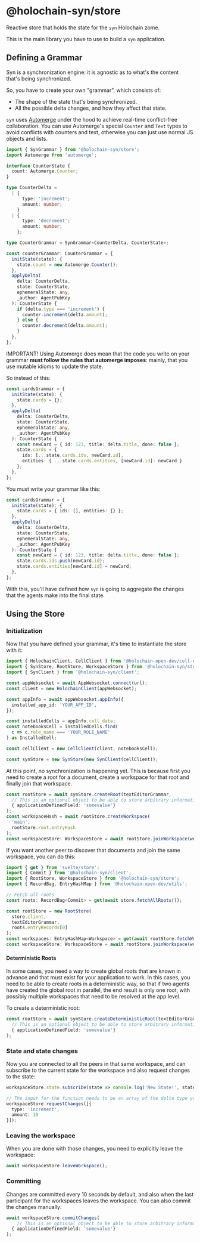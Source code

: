 # @holochain-syn/store

Reactive store that holds the state for the `syn` Holochain zome.

This is the main library you have to use to build a `syn` application.

## Defining a Grammar

Syn is a synchronization engine: it is agnostic as to what's the content that's being synchronized.

So, you have to create your own "grammar", which consists of:

- The shape of the state that's being synchronized.
- All the possible delta changes, and how they affect that state.

`syn` uses [Automerge](https://automerge.org/) under the hood to achieve real-time conflict-free collaboration. You can use Automerge's special `Counter` and `Text` types to avoid conflicts with counters and text, otherwise you can just use normal JS objects and lists.

```ts
import { SynGrammar } from '@holochain-syn/store';
import Automerge from 'automerge';

interface CounterState {
  count: Automerge.Counter;
}

type CounterDelta =
  | {
      type: 'increment';
      amount: number;
    }
  | {
      type: 'decrement';
      amount: number;
    };

type CounterGrammar = SynGrammar<CounterDelta, CounterState>;

const counterGrammar: CounterGrammar = {
  initState(state): {
    state.count = new Automerge.Counter();
  },
  applyDelta(
    delta: CounterDelta,
    state: CounterState,
    ephemeralState: any,
    _author: AgentPubKey
  ): CounterState {
    if (delta.type === 'increment') {
      counter.increment(delta.amount);
    } else {
      counter.decrement(delta.amount);
    }
  },
};
```

IMPORTANT! Using Automerge does mean that the code you write on your grammar **must follow the rules that automerge imposes**: mainly, that you use mutable idioms to update the state. 

So instead of this:

```ts
const cardsGrammar = {
  initState(state): {
    state.cards = {};
  },
  applyDelta(
    delta: CounterDelta,
    state: CounterState,
    ephemeralState: any,
    _author: AgentPubKey
  ): CounterState {
    const newCard = { id: 123, title: delta.title, done: false };
    state.cards = {
      ids: [...state.cards.ids, newCard.id],
      entities: { ...state.cards.entities, [newCard.id]: newCard }
    };
  },
};
```

You must write your grammar like this:

```ts
const cardsGrammar = {
  initState(state): {
    state.cards = { ids: [], entities: {} };
  },
  applyDelta(
    delta: CounterDelta,
    state: CounterState,
    ephemeralState: any,
    _author: AgentPubKey
  ): CounterState {
    const newCard = { id: 123, title: delta.title, done: false };
    state.cards.ids.push(newCard.id);
    state.cards.entities[newCard.id] = newCard;
  },
};
```

With this, you'll have defined how `syn` is going to aggregate the changes that the agents make into the final state.

## Using the Store

### Initialization

Now that you have defined your grammar, it's time to instantiate the store with it:

```ts
import { HolochainClient, CellClient } from '@holochain-open-dev/cell-client';
import { SynStore, RootStore, WorkspaceStore } from '@holochain-syn/store';
import { SynClient } from '@holochain-syn/client';

const appWebsocket = await AppWebsocket.connect(url);
const client = new HolochainClient(appWebsocket);

const appInfo = await appWebsocket.appInfo({
  installed_app_id: 'YOUR_APP_ID',
});

const installedCells = appInfo.cell_data;
const notebooksCell = installedCells.find(
  c => c.role_name === 'YOUR_ROLE_NAME'
) as InstalledCell;

const cellClient = new CellClient(client, notebooksCell);

const synStore = new SynStore(new SynClient(cellClient));
```

At this point, no synchronization is happening yet. This is because first you need to create a root for a document, create a workspace for that root and finally join that workspace.

```ts
const rootStore = await synStore.createRoot(textEditorGrammar, 
  // This is an optional object to be able to store arbitrary information in the commit
  { applicationDefinedField: 'somevalue'} 
);
const workspaceHash = await rootStore.createWorkspace(
  'main',
  rootStore.root.entryHash
);
const workspaceStore: WorkspaceStore = await rootStore.joinWorkspace(workspaceHash);
```

If you want another peer to discover that documenta and join the same workspace, you can do this:

```ts
import { get } from 'svelte/store';
import { Commit } from '@holochain-syn/client';
import { RootStore, WorkspaceStore } from '@holochain-syn/store';
import { RecordBag, EntryHashMap } from '@holochain-open-dev/utils';

// Fetch all roots
const roots: RecordBag<Commit> = get(await store.fetchAllRoots());

const rootStore = new RootStore(
  store.client,
  textEditorGrammar,
  roots.entryRecords[0]
);
const workspaces: EntryHashMap<Workspace> = get(await rootStore.fetchWorkspaces());
const workspaceStore: WorkspaceStore = await rootStore.joinWorkspace(workspaces.keys()[0]);
```

#### Deterministic Roots

In some cases, you need a way to create global roots that are known in advance and that must exist for your application to work. In this cases, you need to be able to create roots in a deterministic way, so that if two agents have created the global root in parallel, the end result is only one root, with possibly multiple workspaces that need to be resolved at the app level.

To create a deterministic root:

```ts
const rootStore = await synStore.createDeterministicRoot(textEditorGramma,
  // This is an optional object to be able to store arbitrary information in the commit
  { applicationDefinedField: 'somevalue'} 
);
```

### State and state changes

Now you are connected to all the peers in that same workspace, and can subscribe to the current state for the workspace and also request changes to the state:

```ts
workspaceStore.state.subscribe(state => console.log('New State!', state));

// The input for the function needs to be an array of the delta type you have defined in your grammar
workspaceStore.requestChanges([{
  type: 'increment',
  amount: 10
}]);
```

### Leaving the workspace

When you are done with those changes, you need to explicitly leave the workspace:

```ts
await workspaceStore.leaveWorkspace();
```

### Committing

Changes are committed every 10 seconds by default, and also when the last participant for the workspaces leaves the workspace. You can also commit the changes manually:

```ts
await workspaceStore.commitChanges(
    // This is an optional object to be able to store arbitrary information in the commit
  { applicationDefinedField: 'somevalue'} 
);
```